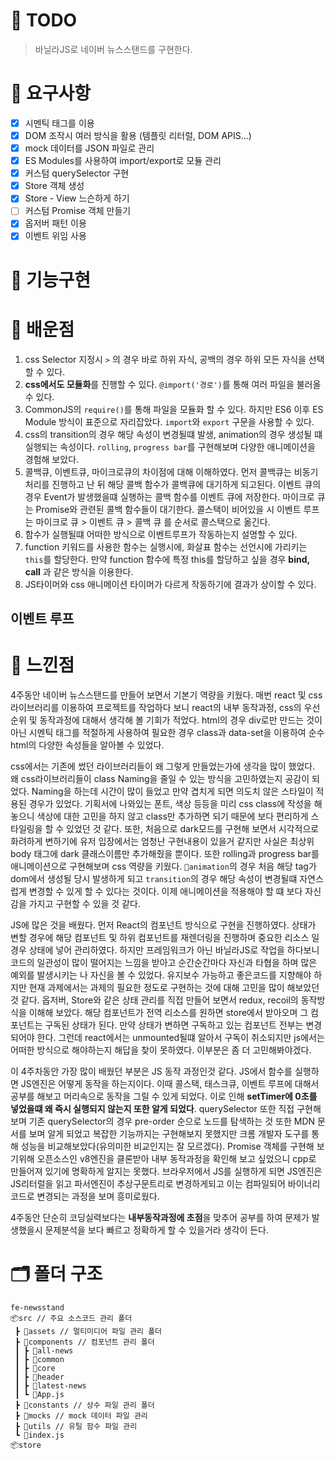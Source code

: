 # 📌 TODO
> 바닐라JS로 네이버 뉴스스탠드를 구현한다.

# 📌 요구사항
- [x] 시멘틱 태그를 이용
- [x] DOM 조작시 여러 방식을 활용 (템플릿 리터럴, DOM APIS...)
- [x] mock 데이터를 JSON 파일로 관리
- [x] ES Modules를 사용하여 import/export로 모듈 관리
- [x] 커스텀 querySelector 구현
- [x] Store 객체 생성
- [x] Store - View 느슨하게 하기
- [ ] 커스텀 Promise 객체 만들기
- [x] 옵저버 패턴 이용
- [x] 이벤트 위임 사용

# 📌 기능구현

# 📌 배운점
1. css Selector 지정시 `>` 의 경우 바로 하위 자식, 공백의 경우 하위 모든 자식을 선택할 수 있다.
2. **css에서도 모듈화**를 진행할 수 있다. `@import('경로')`를 통해 여러 파일을 불러올 수 있다.
3. CommonJS의 `require()`를 통해 파일을 모듈화 할 수 있다. 하지만 ES6 이후 ES Module 방식이 표준으로 자리잡았다. `import`와 `export` 구문을 사용할 수 있다.
4. css의 transition의 경우 해당 속성이 변경될떄 발생, animation의 경우 생성될 떄 실행되는 속성이다. `rolling`, `progress bar`를 구현해보며 다양한 애니메이션을 경험해 보았다.
5. 콜백큐, 이벤트큐, 마이크로큐의 차이점에 대해 이해하였다. 먼저 콜백큐는 비동기 처리를 진행하고 난 뒤 해당 콜백 함수가 콜백큐에 대기하게 되고된다. 이벤트 큐의 경우 Event가 발생했을떄 실행하는 콜백 함수를 이벤트 큐에 저장한다. 마이크로 큐는 Promise와 관련된 콜백 함수들이 대기한다. 콜스택이 비어있을 시 이벤트 루프는 마이크로 큐 > 이벤트 큐 > 콜백 큐 를 순서로 콜스택으로 옮긴다.
6. 함수가 실행될떄  어떠한 방식으로 이벤트루프가 작동하는지 설명할 수 있다.
7. function 키워드를 사용한 함수는 실행시에, 화살표 함수는 선언시에 가리키는 `this`를 할당한다. 만약 function 함수에 특정 this를 할당하고 싶을 경우 **bind, call** 과 같은 방식을 이용한다.
8. JS타이머와 css 애니메이션 타이머가 다르게 작동하기에 결과가 상이할 수 있다.


## 이벤트 루프



# 📌 느낀점

4주동안 네이버 뉴스스탠드를 만들어 보면서 기본기 역량을 키웠다. 매번 react 및 css 라이브러리를 이용하여 프로젝트를 작업하다 보니 react의 내부 동작과정, css의 우선순위 및 동작과정에 대해서 생각해 볼 기회가 적었다. 
html의 경우 div로만 만드는 것이 아닌 시멘틱 태그를 적절하게 사용하여 필요한 경우 class과 data-set을 이용하여 순수 html의 다양한 속성들을 알아볼 수 있었다. 

css에서는 기존에 썼던 라이브러리들이 왜 그렇게 만들었는가에 생각을 많이 했었다. 왜 css라이브러리들이 class Naming을 줄일 수 있는 방식을 고민하였는지 공감이 되었다. Naming을 하는데 시간이 많이 들었고 만약 겹치게 되면 의도치 않은 스타일이 적용된 경우가 있었다. 기획서에 나와있는 폰트, 색상 등등을 미리 css class에 작성을 해놓으니 색상에 대한 고민을 하지 않고 class만 추가하면 되기 때문에 보다 편리하게 스타일링을 할 수 있었던 것 같다. 또한, 처음으로 dark모드를 구현해 보면서 시각적으로 화려하게 변하기에 유저 입장에서는 엄청난 구현내용이 있을거 같지만 사실은 최상위 body 태그에 dark 클래스이름만 추가해줬을 뿐이다. 또한 rolling과 progress bar를 애니메이션으로 구현해보며 css 역량을 키웠다. `animation`의 경우 처음 해당 tag가 dom에서 생성될 당시 발생하게 되고 `transition`의 경우 해당 속성이 변경될떄 자연스럽게 변경할 수 있게 할 수 있다는 것이다. 이제 애니메이션을 적용해야 할 떄 보다 자신감을 가지고 구현할 수 있을 것 같다.

JS에 많은 것을 배웠다. 먼저 React의 컴포넌트 방식으로 구현을 진행하였다. 상태가 변할 경우에 해당 컴포넌트 및 하위 컴포넌트를 재렌더링을 진행하며 중요한 리소스 일경우 상태에 넣어 관리하였다. 하지만 프레임워크가 아닌 바닐라JS로 작업을 하다보니 코드의 일관성이 많이 떨어지는 느낌을 받아고 순간순간마다 자신과 타협을 하며 많은 예외를 발생시키는 나 자신을 볼 수 있었다. 유지보수 가능하고 좋은코드를 지향해야 하지만 현재 과제에서는 과제의 필요한 정도로 구현하는 것에 대해 고민을 많이 해보았던것 같다. 옵저버, Store와 같은 상태 관리를 직접 만들어 보면서 redux, recoil의 동작방식을 이해해 보았다. 해당 컴포넌트가 전역 리소스를 원하면 store에서 받아오며 그 컴포넌트는 구독된 상태가 된다. 만약 상태가 변하면 구독하고 있는 컴포넌트 전부는 변경되어야 한다. 그런데 react에서는 unmounted될떄 알아서 구독이 취소되지만 js에서는 어떠한 방식으로 해야하는지 해답을 찾이 못하였다. 이부분은 좀 더 고민해봐야겠다.

이 4주차동안 가장 많이 배웠던 부분은 JS 동작 과정인것 같다. JS에서 함수를 실행하면 JS엔진은 어떻게 동작을 하는지이다. 이때 콜스택, 태스크큐, 이벤트 루프에 대해서 공부를 해보고 머리속으로 동작을 그릴 수 있게 되었다. 이로 인해 **setTimer에 0초를 넣었을떄 왜 즉시 실행되지 않는지 또한 알게 되었다**. querySelector 또한 직접 구현해 보며 기존 querySelector의 경우 pre-order 순으로 노드를 탐색하는 것 또한 MDN 문서를 보며 알게 되었고 복잡한 기능까지는 구현해보지 못했지만 크롬 개발자 도구를 통해 성능을 비교해보았다(유의미한 비교인지는 잘 모르겠다). Promise 객체를 구현해 보기위해 오픈소스인 v8엔진을 클론받아 내부 동작과정을 확인해 보고 싶었으니 cpp로 만들어져 있기에 명확하게 알지는 못했다. 브라우저에서 JS를 실행하게 되면 JS엔진은 JS리터럴을 읽고 파서엔진이 추상구문트리로 변경하게되고 이는 컴파일되어 바이너리 코드로 변경되는 과정을 보며 흥미로웠다. 

4주동안 단순히 코딩실력보다는 **내부동작과정에 초점**을 맞추어 공부를 하여 문제가 발생했을시 문제분석을 보다 빠르고 정확하게 할 수 있을거라 생각이 든다. 

# 🗂️ 폴더 구조
```
fe-newsstand
📦src // 주요 소스코드 관리 폴더
 ┣ 📂assets // 멀티미디어 파일 관리 폴더
 ┣ 📂components // 컴포넌트 관리 폴더
 ┃ ┣ 📂all-news 
 ┃ ┣ 📂common
 ┃ ┣ 📂core
 ┃ ┣ 📂header
 ┃ ┣ 📂latest-news
 ┃ ┗ 📜App.js
 ┣ 📂constants // 상수 파일 관리 폴더
 ┣ 📂mocks // mock 데이터 파일 관리
 ┣ 📂utils // 유틸 함수 파일 관리
 ┗ 📜index.js
📦store
```
